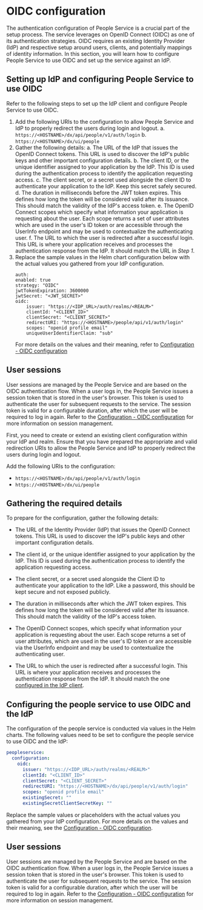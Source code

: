 # OIDC configuration

The authentication configuration of People Service is a crucial part of the setup process. The service leverages on OpenID Connect (OIDC) as one of its authentication strategies. OIDC requires an existing Identity Provider (IdP) and respective setup around users, clients, and potentially mappings of identity information. In this section, you will learn how to configure People Service to use OIDC and set up the service against an IdP.

## Setting up IdP and configuring People Service to use OIDC

Refer to the following steps to set up the IdP client and configure People Service to use OIDC.

1. Add the following URIs to the configuration to allow People Service and IdP to properly redirect the users during login and logout.
    a. `https://<HOSTNAME>/dx/api/people/v1/auth/login`
    b. `https://<HOSTNAME>/dx/ui/people`
2. Gather the following details:
    a. The URL of the IdP that issues the OpenID Connect tokens. This URL is used to discover the IdP's public keys and other important configuration details.
    b. The client ID, or the unique identifier assigned to your application by the IdP. This ID is used during the authentication process to identify the application requesting access.
    c. The client secret, or a secret used alongside the client ID to authenticate your application to the IdP. Keep this secret safely secured.
    d. The duration in milliseconds before the JWT token expires. This defines how long the token will be considered valid after its issuance. This should match the validity of the IdP's access token.
    e. The OpenID Connect scopes which specify what information your application is requesting about the user. Each scope returns a set of user attributes which are used in the user's ID token or are accessible through the UserInfo endpoint and may be used to contextualize the authenticating user.
    f. The URL to which the user is redirected after a successful login. This URL is where your application receives and processes the authentication response from the IdP. It should match the URL in *Step 1*.
3. Replace the sample values in the Helm chart configuration below with the actual values you gathered from your IdP configuration.
    ```
    auth:
    enabled: true
    strategy: "OIDC"
    jwtTokenExpiration: 3600000
    jwtSecret: "<JWT_SECRET>"
    oidc:
        issuer: "https://<IDP_URL>/auth/realms/<REALM>"
        clientId: "<CLIENT_ID>"
        clientSecret: "<CLIENT_SECRET>"
        redirectURI: "https://<HOSTNAME>/people/api/v1/auth/login"
        scopes: "openid profile email"
        uniqueUserIdentifierClaim: "sub"
    ```
    For more details on the values and their meaning, refer to [Configuration - OIDC configuration](../../deployment/configuration/index.md#oidc-configuration)

## User sessions

User sessions are managed by the People Service and are based on the OIDC authentication flow. When a user logs in, the People Service issues a session token that is stored in the user's browser. This token is used to authenticate the user for subsequent requests to the service. The session token is valid for a configurable duration, after which the user will be required to log in again. Refer to the [Configuration - OIDC configuration](../../deployment/configuration/index.md#oidc-configuration) for more information on session management.

First, you need to create or extend an existing client configuration within your IdP and realm. Ensure that you have prepared the appropriate and valid redirection URIs  to allow the People Service and IdP to properly redirect the users during login and logout.

Add the following URIs to the configuration:

- `https://<HOSTNAME>/dx/api/people/v1/auth/login`
- `https://<HOSTNAME>/dx/ui/people`

## Gathering the required details

To prepare for the configuration, gather the following details:

- The URL of the Identity Provider (IdP) that issues the OpenID Connect tokens. This URL is used to discover the IdP's public keys and other important configuration details.

- The client id, or the unique identifier assigned to your application by the IdP. This ID is used during the authentication process to identify the application requesting access.

- The client secret, or a secret used alongside the Client ID to authenticate your application to the IdP. Like a password, this should be kept secure and not exposed publicly.

- The duration in milliseconds after which the JWT token expires. This defines how long the token will be considered valid after its issuance. This should match the validity of the IdP's access token.

- The OpenID Connect scopes, which specify what information your application is requesting about the user. Each scope returns a set of user attributes, which are used in the user's ID token or are accessible via the UserInfo endpoint and may be used to contextualize the authenticating user.

- The URL to which the user is redirected after a successful login. This URL is where your application receives and processes the authentication response from the IdP. It should match the one [configured in the IdP client](#configuring-the-idp-client).

## Configuring the people service to use OIDC and the IdP

The configuration of the people service is conducted via values in the Helm charts. The following values need to be set to configure the people service to use OIDC and the IdP:

```yaml
peopleservice:
  configuration:
    oidc:
      issuer: "https://<IDP_URL>/auth/realms/<REALM>"
      clientId: "<CLIENT_ID>"
      clientSecret: "<CLIENT_SECRET>"
      redirectURI: "https://<HOSTNAME>/dx/api/people/v1/auth/login"
      scopes: "openid profile email"
      existingSecret: ""
      existingSecretClientSecretKey: ""
```

Replace the sample values or placeholders with the actual values you gathered from your IdP configuration. For more details on the values and their meaning, see the [Configuration - OIDC configuration](../../deployment/configuration/index.md#oidc-configuration).

## User sessions

User sessions are managed by the People Service and are based on the OIDC authentication flow. When a user logs in, the People Service issues a session token that is stored in the user's browser. This token is used to authenticate the user for subsequent requests to the service. The session token is valid for a configurable duration, after which the user will be required to log in again. Refer to the [Configuration - OIDC configuration](../../deployment/configuration/index.md#oidc-configuration) for more information on session management.
